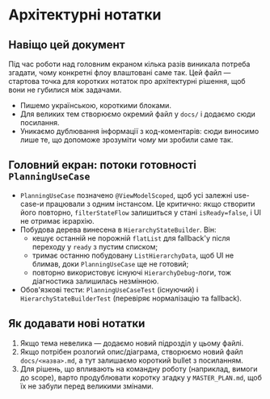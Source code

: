 # Архітектурні нотатки

## Навіщо цей документ
Під час роботи над головним екраном кілька разів виникала потреба згадати, чому конкретні флоу влаштовані саме так. Цей файл — стартова точка для коротких нотаток про архітектурні рішення, щоб вони не губилися між задачами.

- Пишемо українською, короткими блоками.
- Для великих тем створюємо окремий файл у `docs/` і додаємо сюди посилання.
- Уникаємо дублювання інформації з код-коментарів: сюди виносимо лише те, що допоможе зрозуміти _чому_ ми зробили саме так.

## Головний екран: потоки готовності `PlanningUseCase`

- `PlanningUseCase` позначено `@ViewModelScoped`, щоб усі залежні use-case-и працювали з одним інстансом. Це критично: якщо створити його повторно, `filterStateFlow` залишиться у стані `isReady=false`, і UI не отримає ієрархію.
- Побудова дерева винесена в `HierarchyStateBuilder`. Він:
  - кешує останній не порожній `flatList` для fallback'у після переходу у `ready` з пустим списком;
  - тримає останню побудовану `ListHierarchyData`, щоб UI не блимав, доки `PlanningUseCase` ще не готовий;
  - повторно використовує існуючі `HierarchyDebug`-логи, тож діагностика залишилась незмінною.
- Обов'язкові тести: `PlanningUseCaseTest` (існуючий) і `HierarchyStateBuilderTest` (перевіряє нормалізацію та fallback).

## Як додавати нові нотатки

1. Якщо тема невелика — додаємо новий підрозділ у цьому файлі.
2. Якщо потрібен розлогий опис/діаграма, створюємо новий файл `docs/<назва>.md`, а тут залишаємо короткий bullet з посиланням.
3. Для рішень, що впливають на командну роботу (наприклад, вимоги до scope), варто продублювати коротку згадку у `MASTER_PLAN.md`, щоб їх не забули перед великими змінами.
